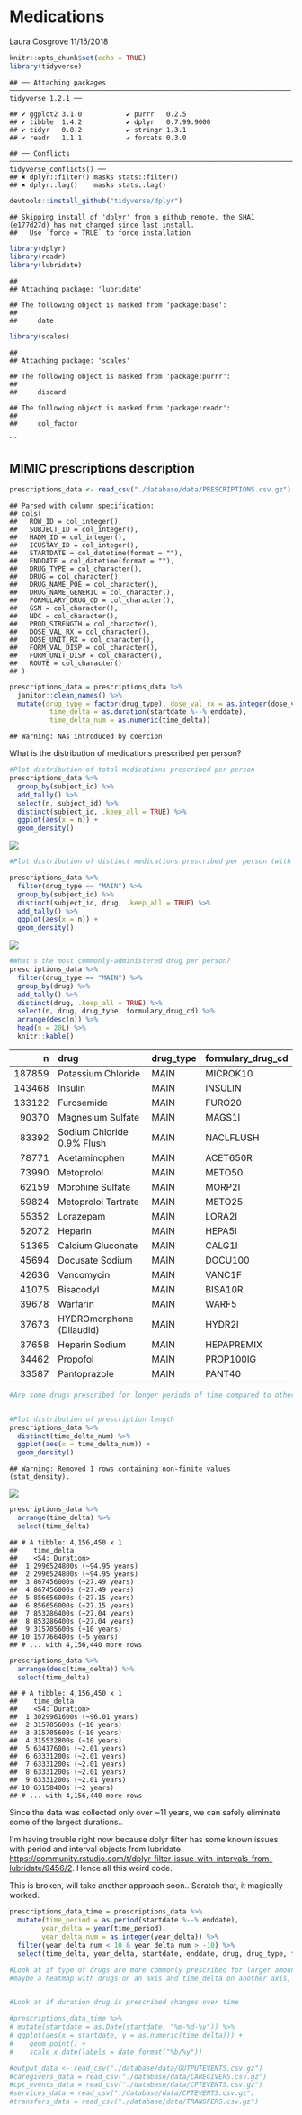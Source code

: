 Medications
================
Laura Cosgrove
11/15/2018

``` r
knitr::opts_chunk$set(echo = TRUE)
library(tidyverse)
```

    ## ── Attaching packages ────────────────────────────────────────────────────────────────────── tidyverse 1.2.1 ──

    ## ✔ ggplot2 3.1.0           ✔ purrr   0.2.5      
    ## ✔ tibble  1.4.2           ✔ dplyr   0.7.99.9000
    ## ✔ tidyr   0.8.2           ✔ stringr 1.3.1      
    ## ✔ readr   1.1.1           ✔ forcats 0.3.0

    ## ── Conflicts ───────────────────────────────────────────────────────────────────────── tidyverse_conflicts() ──
    ## ✖ dplyr::filter() masks stats::filter()
    ## ✖ dplyr::lag()    masks stats::lag()

``` r
devtools::install_github("tidyverse/dplyr")
```

    ## Skipping install of 'dplyr' from a github remote, the SHA1 (e177d27d) has not changed since last install.
    ##   Use `force = TRUE` to force installation

``` r
library(dplyr)
library(readr)
library(lubridate)
```

    ## 
    ## Attaching package: 'lubridate'

    ## The following object is masked from 'package:base':
    ## 
    ##     date

``` r
library(scales)
```

    ## 
    ## Attaching package: 'scales'

    ## The following object is masked from 'package:purrr':
    ## 
    ##     discard

    ## The following object is masked from 'package:readr':
    ## 
    ##     col_factor

\`\`\`

MIMIC prescriptions description
-------------------------------

``` r
prescriptions_data <- read_csv("./database/data/PRESCRIPTIONS.csv.gz")
```

    ## Parsed with column specification:
    ## cols(
    ##   ROW_ID = col_integer(),
    ##   SUBJECT_ID = col_integer(),
    ##   HADM_ID = col_integer(),
    ##   ICUSTAY_ID = col_integer(),
    ##   STARTDATE = col_datetime(format = ""),
    ##   ENDDATE = col_datetime(format = ""),
    ##   DRUG_TYPE = col_character(),
    ##   DRUG = col_character(),
    ##   DRUG_NAME_POE = col_character(),
    ##   DRUG_NAME_GENERIC = col_character(),
    ##   FORMULARY_DRUG_CD = col_character(),
    ##   GSN = col_character(),
    ##   NDC = col_character(),
    ##   PROD_STRENGTH = col_character(),
    ##   DOSE_VAL_RX = col_character(),
    ##   DOSE_UNIT_RX = col_character(),
    ##   FORM_VAL_DISP = col_character(),
    ##   FORM_UNIT_DISP = col_character(),
    ##   ROUTE = col_character()
    ## )

``` r
prescriptions_data = prescriptions_data %>% 
  janitor::clean_names() %>% 
  mutate(drug_type = factor(drug_type), dose_val_rx = as.integer(dose_val_rx),
          time_delta = as.duration(startdate %--% enddate),
          time_delta_num = as.numeric(time_delta))
```

    ## Warning: NAs introduced by coercion

What is the distribution of medications prescribed per person?

``` r
#Plot distribution of total medications prescribed per person
prescriptions_data %>% 
  group_by(subject_id) %>% 
  add_tally() %>% 
  select(n, subject_id) %>% 
  distinct(subject_id, .keep_all = TRUE) %>% 
  ggplot(aes(x = n)) +
  geom_density()
```

![](medications_files/figure-markdown_github/unnamed-chunk-2-1.png)

``` r
#Plot distribution of distinct medications prescribed per person (with drug type not equal to an additive)

prescriptions_data %>%
  filter(drug_type == "MAIN") %>% 
  group_by(subject_id) %>% 
  distinct(subject_id, drug, .keep_all = TRUE) %>% 
  add_tally() %>% 
  ggplot(aes(x = n)) +
  geom_density()
```

![](medications_files/figure-markdown_github/unnamed-chunk-2-2.png)

``` r
#What's the most commonly-administered drug per person?
prescriptions_data %>%
  filter(drug_type == "MAIN") %>% 
  group_by(drug) %>% 
  add_tally() %>% 
  distinct(drug, .keep_all = TRUE) %>% 
  select(n, drug, drug_type, formulary_drug_cd) %>% 
  arrange(desc(n)) %>% 
  head(n = 20L) %>% 
  knitr::kable()
```

|       n| drug                       | drug\_type | formulary\_drug\_cd |
|-------:|:---------------------------|:-----------|:--------------------|
|  187859| Potassium Chloride         | MAIN       | MICROK10            |
|  143468| Insulin                    | MAIN       | INSULIN             |
|  133122| Furosemide                 | MAIN       | FURO20              |
|   90370| Magnesium Sulfate          | MAIN       | MAGS1I              |
|   83392| Sodium Chloride 0.9% Flush | MAIN       | NACLFLUSH           |
|   78771| Acetaminophen              | MAIN       | ACET650R            |
|   73990| Metoprolol                 | MAIN       | METO50              |
|   62159| Morphine Sulfate           | MAIN       | MORP2I              |
|   59824| Metoprolol Tartrate        | MAIN       | METO25              |
|   55352| Lorazepam                  | MAIN       | LORA2I              |
|   52072| Heparin                    | MAIN       | HEPA5I              |
|   51365| Calcium Gluconate          | MAIN       | CALG1I              |
|   45694| Docusate Sodium            | MAIN       | DOCU100             |
|   42636| Vancomycin                 | MAIN       | VANC1F              |
|   41075| Bisacodyl                  | MAIN       | BISA10R             |
|   39678| Warfarin                   | MAIN       | WARF5               |
|   37673| HYDROmorphone (Dilaudid)   | MAIN       | HYDR2I              |
|   37658| Heparin Sodium             | MAIN       | HEPAPREMIX          |
|   34462| Propofol                   | MAIN       | PROP100IG           |
|   33587| Pantoprazole               | MAIN       | PANT40              |

``` r
#Are some drugs prescribed for longer periods of time compared to others?


#Plot distribution of prescription length
prescriptions_data %>% 
  distinct(time_delta_num) %>% 
  ggplot(aes(x = time_delta_num)) +
  geom_density()
```

    ## Warning: Removed 1 rows containing non-finite values (stat_density).

![](medications_files/figure-markdown_github/unnamed-chunk-2-3.png)

``` r
prescriptions_data %>% 
  arrange(time_delta) %>% 
  select(time_delta) 
```

    ## # A tibble: 4,156,450 x 1
    ##    time_delta                
    ##    <S4: Duration>            
    ##  1 2996524800s (~94.95 years)
    ##  2 2996524800s (~94.95 years)
    ##  3 867456000s (~27.49 years) 
    ##  4 867456000s (~27.49 years) 
    ##  5 856656000s (~27.15 years) 
    ##  6 856656000s (~27.15 years) 
    ##  7 853286400s (~27.04 years) 
    ##  8 853286400s (~27.04 years) 
    ##  9 315705600s (~10 years)    
    ## 10 157766400s (~5 years)     
    ## # ... with 4,156,440 more rows

``` r
prescriptions_data %>% 
  arrange(desc(time_delta)) %>% 
  select(time_delta) 
```

    ## # A tibble: 4,156,450 x 1
    ##    time_delta                
    ##    <S4: Duration>            
    ##  1 3029961600s (~96.01 years)
    ##  2 315705600s (~10 years)    
    ##  3 315705600s (~10 years)    
    ##  4 315532800s (~10 years)    
    ##  5 63417600s (~2.01 years)   
    ##  6 63331200s (~2.01 years)   
    ##  7 63331200s (~2.01 years)   
    ##  8 63331200s (~2.01 years)   
    ##  9 63331200s (~2.01 years)   
    ## 10 63158400s (~2 years)      
    ## # ... with 4,156,440 more rows

Since the data was collected only over ~11 years, we can safely eliminate some of the largest durations..

I'm having trouble right now because dplyr filter has some known issues with period and interval objects from lubridate. <https://community.rstudio.com/t/dplyr-filter-issue-with-intervals-from-lubridate/9456/2>. Hence all this weird code.

This is broken, will take another approach soon.. Scratch that, it magically worked.

``` r
prescriptions_data_time = prescriptions_data %>% 
  mutate(time_period = as.period(startdate %--% enddate),
        year_delta = year(time_period),
        year_delta_num = as.integer(year_delta)) %>% 
  filter(year_delta_num < 10 & year_delta_num > -10) %>% 
  select(time_delta, year_delta, startdate, enddate, drug, drug_type, formulary_drug_cd, subject_id)

#Look at if type of drugs are more commonly prescribed for larger amounts of time
#maybe a heatmap with drugs on an axis and time_delta on another axis, with instances prescribed as fill


#Look at if duration drug is prescribed changes over time

#prescriptions_data_time %>% 
# mutate(startdate = as.Date(startdate, "%m-%d-%y")) %>% 
# ggplot(aes(x = startdate, y = as.numeric(time_delta))) +
#    geom_point() +
#    scale_x_date(labels = date_format("%b/%y")) 
```

``` r
#output_data <- read_csv("./database/data/OUTPUTEVENTS.csv.gz")
#caregivers_data = read_csv("./database/data/CAREGIVERS.csv.gz")
#cpt_events_data = read_csv("./database/data/CPTEVENTS.csv.gz")
#services_data = read_csv("./database/data/CPTEVENTS.csv.gz")
#transfers_data = read_csv("./database/data/TRANSFERS.csv.gz")
```
